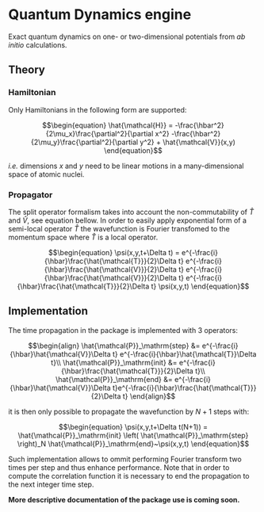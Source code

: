 # Quantum Dynamics engine

Exact quantum dynamics on one- or two-dimensional potentials from *ab initio* calculations. 

## Theory
### Hamiltonian
Only Hamiltonians in the following form are supported:

```math
\begin{equation}
\hat{\mathcal{H}} = -\frac{\hbar^2}{2\mu_x}\frac{\partial^2}{\partial x^2} -\frac{\hbar^2}{2\mu_y}\frac{\partial^2}{\partial y^2} + \hat{\mathcal{V}}(x,y)
\end{equation}
```

*i.e.* dimensions $x$ and $y$ need to be linear motions in a many-dimensional space of atomic nuclei.
### Propagator
The split operator formalism takes into account the non-commutability of $\hat{T}$ and $\hat{V}$, see equation bellow. In order to easily apply exponential form of a semi-local operator $\hat{T}$ the wavefunction is Fourier transfomed to the momentum space where $\hat{T}$ is a local operator.

```math
\begin{equation}
\psi(x,y,t+\Delta t) = e^{-\frac{i}{\hbar}\frac{\hat{\mathcal{T}}}{2}\Delta t}
    e^{-\frac{i}{\hbar}\frac{\hat{\mathcal{V}}}{2}\Delta t}
    e^{-\frac{i}{\hbar}\frac{\hat{\mathcal{V}}}{2}\Delta t}
    e^{-\frac{i}{\hbar}\frac{\hat{\mathcal{T}}}{2}\Delta t}
    \psi(x,y,t)
\end{equation}
```

## Implementation
The time propagation in the package is implemented with 3 operators:

```math
\begin{align}
\hat{\mathcal{P}}_\mathrm{step} &= 
    e^{-\frac{i}{\hbar}\hat{\mathcal{V}}\Delta t}
    e^{-\frac{i}{\hbar}\hat{\mathcal{T}}\Delta t}\\
\hat{\mathcal{P}}_\mathrm{init} &= 
    e^{-\frac{i}{\hbar}\frac{\hat{\mathcal{T}}}{2}\Delta t}\\
\hat{\mathcal{P}}_\mathrm{end} &= 
    e^{-\frac{i}{\hbar}\hat{\mathcal{V}}\Delta t}e^{-\frac{i}{\hbar}\frac{\hat{\mathcal{T}}}{2}\Delta t}
\end{align}
```
it is then only possible to propagate the wavefunction by $N+1$ steps with:
```math
\begin{equation}
\psi(x,y,t+\Delta t(N+1)) = \hat{\mathcal{P}}_\mathrm{init} \left( \hat{\mathcal{P}}_\mathrm{step} \right)_N \hat{\mathcal{P}}_\mathrm{end}~\psi(x,y,t)
\end{equation}
```
Such implementation allows to ommit performing Fourier transform two times per step and thus enhance performance. 
Note that in order to compute the correlation function it is necessary to end the propagation to the next integer time step.

**More descriptive documentation of the package use is coming soon.**
